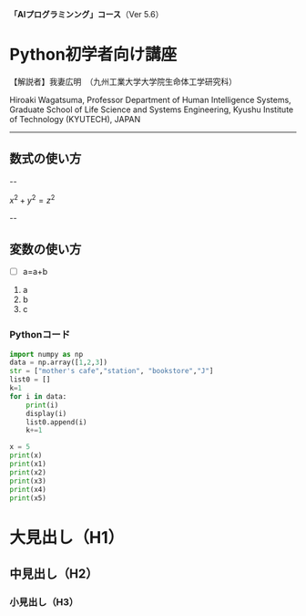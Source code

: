 **「AIプログラミンング」コース**（Ver 5.6）

# Python初学者向け講座

【解説者】我妻広明　（九州工業大学大学院生命体工学研究科）

Hiroaki  Wagatsuma, Professor
Department of Human Intelligence Systems,
Graduate School of Life Science and Systems Engineering,
Kyushu Institute of Technology   (KYUTECH), JAPAN

---

## 数式の使い方

--

$x^2 + y^2 = z^2$

--
## 変数の使い方

* [ ] a=a+b

1. a
2. b
3. c


### Pythonコード

```python
import numpy as np
data = np.array([1,2,3])
str = ["mother's cafe","station", "bookstore","J"]
list0 = []
k=1
for i in data:
    print(i)
    display(i)
    list0.append(i)
    k+=1

x = 5
print(x)
print(x1)
print(x2)
print(x3)
print(x4)
print(x5)

```

# 大見出し（H1）

## 中見出し（H2）

### 小見出し（H3）
